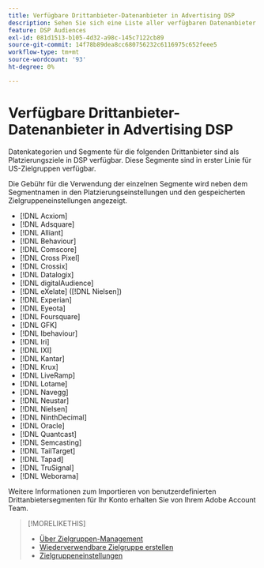 ```yaml
---
title: Verfügbare Drittanbieter-Datenanbieter in Advertising DSP
description: Sehen Sie sich eine Liste aller verfügbaren Datenanbieter von Drittanbietern an.
feature: DSP Audiences
exl-id: 081d1513-b105-4d32-a98c-145c7122cb89
source-git-commit: 14f78b89dea8cc680756232c6116975c652feee5
workflow-type: tm+mt
source-wordcount: '93'
ht-degree: 0%

---
```


<!-- feature: audiences -->

# Verfügbare Drittanbieter-Datenanbieter in Advertising DSP

Datenkategorien und Segmente für die folgenden Drittanbieter sind als Platzierungsziele in DSP verfügbar. Diese Segmente sind in erster Linie für US-Zielgruppen verfügbar.

Die Gebühr für die Verwendung der einzelnen Segmente wird neben dem Segmentnamen in den Platzierungseinstellungen und den gespeicherten Zielgruppeneinstellungen angezeigt.

* [!DNL Acxiom]
* [!DNL Adsquare]
* [!DNL Alliant]
* [!DNL Behaviour]
* [!DNL Comscore]
* [!DNL Cross Pixel]
* [!DNL Crossix]
* [!DNL Datalogix]
* [!DNL digitalAudience]
* [!DNL eXelate] ([!DNL Nielsen])
* [!DNL Experian]
* [!DNL Eyeota]
* [!DNL Foursquare]
* [!DNL GFK]
* [!DNL Ibehaviour]
* [!DNL Iri]
* [!DNL IXI]
* [!DNL Kantar]
* [!DNL Krux]
* [!DNL LiveRamp]
* [!DNL Lotame]
* [!DNL Navegg]
* [!DNL Neustar]
* [!DNL Nielsen]
* [!DNL NinthDecimal]
* [!DNL Oracle]
* [!DNL Quantcast]
* [!DNL Semcasting]
* [!DNL TailTarget]
* [!DNL Tapad]
* [!DNL TruSignal]
* [!DNL Weborama]

Weitere Informationen zum Importieren von benutzerdefinierten Drittanbietersegmenten für Ihr Konto erhalten Sie von Ihrem Adobe Account Team.

>[!MORELIKETHIS]
>
>* [Über Zielgruppen-Management](audience-about.md)
>* [Wiederverwendbare Zielgruppe erstellen](reusable-audience-create.md)
>* [Zielgruppeneinstellungen](audience-settings.md)


